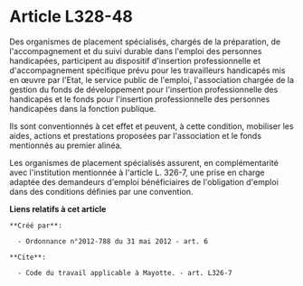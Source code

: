 # Article L328-48

Des organismes de placement spécialisés, chargés de la préparation, de l'accompagnement et du suivi durable dans l'emploi des
personnes handicapées, participent au dispositif d'insertion professionnelle et d'accompagnement spécifique prévu pour les
travailleurs handicapés mis en œuvre par l'Etat, le service public de l'emploi, l'association chargée de la gestion du fonds
de développement pour l'insertion professionnelle des handicapés et le fonds pour l'insertion professionnelle des personnes
handicapées dans la fonction publique. 

Ils sont conventionnés à cet effet et peuvent, à cette condition, mobiliser les aides, actions et prestations proposées par
l'association et le fonds mentionnés au premier alinéa. 

Les organismes de placement spécialisés assurent, en complémentarité avec l'institution mentionnée à l'article L. 326-7, une
prise en charge adaptée des demandeurs d'emploi bénéficiaires de l'obligation d'emploi dans des conditions définies par une
convention.

**Liens relatifs à cet article**

	**Créé par**:

	  - Ordonnance n°2012-788 du 31 mai 2012 - art. 6

	**Cite**:

	  - Code du travail applicable à Mayotte. - art. L326-7
